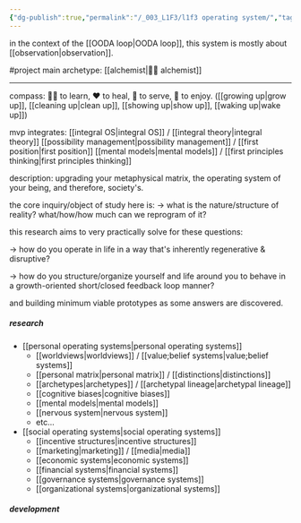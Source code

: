 ```yaml
---
{"dg-publish":true,"permalink":"/_003_L1F3/l1f3 operating system/","tags":["project","🌱","l1f3"],"created":"2021-12-11T16:51:55.565-03:00","updated":"2024-06-14T18:51:26.563-03:00"}
---
```


in the context of the [[OODA loop\|OODA loop]], this system is mostly about [[observation\|observation]].

#project
main archetype: [[alchemist\|🧙‍♂️ alchemist]]

---

compass: 👯‍♂️ to learn, ❤ to heal, 🙏 to serve, 🎉 to enjoy.
([[growing up\|grow up]], [[cleaning up\|clean up]], [[showing up\|show up]], [[waking up\|wake up]])

mvp integrates:
[[integral OS\|integral OS]] / [[integral theory\|integral theory]]
[[possibility management\|possibility management]] / [[first position\|first position]]
[[mental models\|mental models]] / [[first principles thinking\|first principles thinking]]

description:
upgrading your metaphysical matrix, the operating system of your being, and therefore, society's.

the core inquiry/object of study here is:
-> what is the nature/structure of reality? what/how/how much can we reprogram of it?

this research aims to very practically solve for these questions:

-> how do you operate in life in a way that's inherently regenerative & disruptive?

-> how do you structure/organize yourself and life around you to behave in a growth-oriented short/closed feedback loop manner?

and building minimum viable prototypes as some answers are discovered.

##### research
- [[personal operating systems\|personal operating systems]]
	- [[worldviews\|worldviews]] / [[value;belief systems\|value;belief systems]]
	- [[personal matrix\|personal matrix]] / [[distinctions\|distinctions]]
	- [[archetypes\|archetypes]] / [[archetypal lineage\|archetypal lineage]]
	- [[cognitive biases\|cognitive biases]]
	- [[mental models\|mental models]]
	- [[nervous system\|nervous system]]
	- etc...
- [[social operating systems\|social operating systems]]
	- [[incentive structures\|incentive structures]]
	- [[marketing\|marketing]] / [[media\|media]]
	- [[economic systems\|economic systems]]
	- [[financial systems\|financial systems]]
	- [[governance systems\|governance systems]]
	- [[organizational systems\|organizational systems]]

##### development
